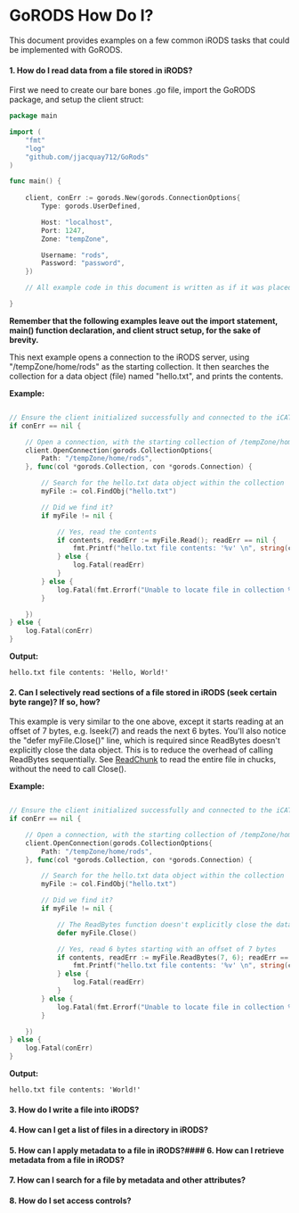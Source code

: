 # GoRODS How Do I?

This document provides examples on a few common iRODS tasks that could be implemented with GoRODS.

#### 1. How do I read data from a file stored in iRODS?

First we need to create our bare bones .go file, import the GoRODS package, and setup the client struct:

```go
package main

import (
	"fmt"
	"log"
	"github.com/jjacquay712/GoRods"
)

func main() {
	
	client, conErr := gorods.New(gorods.ConnectionOptions{
		Type: gorods.UserDefined,

		Host: "localhost",
		Port: 1247,
		Zone: "tempZone",

		Username: "rods",
		Password: "password",
	})

	// All example code in this document is written as if it was placed in this context / main func scope, with the client already setup.

}

```

**Remember that the following examples leave out the import statement, main() function declaration, and client struct setup, for the sake of brevity.**

This next example opens a connection to the iRODS server, using "/tempZone/home/rods" as the starting collection. It then searches the collection for a data object (file) named "hello.txt", and prints the contents.

**Example:**
```go

// Ensure the client initialized successfully and connected to the iCAT server
if conErr == nil {

	// Open a connection, with the starting collection of /tempZone/home/rods
	client.OpenConnection(gorods.CollectionOptions{
		Path: "/tempZone/home/rods",
	}, func(col *gorods.Collection, con *gorods.Connection) {

		// Search for the hello.txt data object within the collection
		myFile := col.FindObj("hello.txt")

		// Did we find it?
		if myFile != nil {

			// Yes, read the contents
			if contents, readErr := myFile.Read(); readErr == nil {
				fmt.Printf("hello.txt file contents: '%v' \n", string(contents))
			} else {
				log.Fatal(readErr)
			}
		} else {
			log.Fatal(fmt.Errorf("Unable to locate file in collection %v", col.Path()))
		}

	})
} else {
	log.Fatal(conErr)
}


```

**Output:**

```
hello.txt file contents: 'Hello, World!' 
```

#### 2. Can I selectively read sections of a file stored in iRODS (seek certain byte range)? If so, how?

This example is very similar to the one above, except it starts reading at an offset of 7 bytes, e.g. lseek(7) and reads the next 6 bytes. You'll also notice the "defer myFile.Close()" line, which is required since ReadBytes doesn't explicitly close the data object. This is to reduce the overhead of calling ReadBytes sequentially. See [ReadChunk](https://godoc.org/gopkg.in/jjacquay712/GoRods.v1#DataObj.ReadChunk) to read the entire file in chucks, without the need to call Close().

**Example:**

```go

// Ensure the client initialized successfully and connected to the iCAT server
if conErr == nil {

	// Open a connection, with the starting collection of /tempZone/home/rods
	client.OpenConnection(gorods.CollectionOptions{
		Path: "/tempZone/home/rods",
	}, func(col *gorods.Collection, con *gorods.Connection) {

		// Search for the hello.txt data object within the collection
		myFile := col.FindObj("hello.txt")

		// Did we find it?
		if myFile != nil {

			// The ReadBytes function doesn't explicitly close the data object, so we need to make sure it's closed when we're finished reading
			defer myFile.Close()

			// Yes, read 6 bytes starting with an offset of 7 bytes
			if contents, readErr := myFile.ReadBytes(7, 6); readErr == nil {
				fmt.Printf("hello.txt file contents: '%v' \n", string(contents))
			} else {
				log.Fatal(readErr)
			}
		} else {
			log.Fatal(fmt.Errorf("Unable to locate file in collection %v", col.Path()))
		}

	})
} else {
	log.Fatal(conErr)
}
```

**Output:**

```
hello.txt file contents: 'World!' 
```


#### 3. How do I write a file into iRODS?
#### 4. How can I get a list of files in a directory in iRODS?
#### 5. How can I apply metadata to a file in iRODS?#### 6. How can I retrieve metadata from a file in iRODS?
#### 7. How can I search for a file by metadata and other attributes?
#### 8. How do I set access controls?